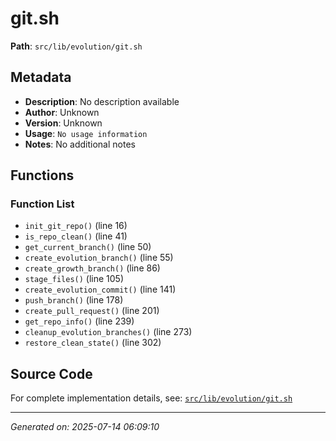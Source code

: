 # git.sh

**Path**: `src/lib/evolution/git.sh`

## Metadata

- **Description**: No description available
- **Author**: Unknown
- **Version**: Unknown
- **Usage**: `No usage information`
- **Notes**: No additional notes

## Functions

### Function List

- `init_git_repo()` (line 16)
- `is_repo_clean()` (line 41)
- `get_current_branch()` (line 50)
- `create_evolution_branch()` (line 55)
- `create_growth_branch()` (line 86)
- `stage_files()` (line 105)
- `create_evolution_commit()` (line 141)
- `push_branch()` (line 178)
- `create_pull_request()` (line 201)
- `get_repo_info()` (line 239)
- `cleanup_evolution_branches()` (line 273)
- `restore_clean_state()` (line 302)


## Source Code

For complete implementation details, see: [`src/lib/evolution/git.sh`](../../src/lib/evolution/git.sh)

---
*Generated on: 2025-07-14 06:09:10*
